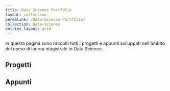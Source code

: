 ```yaml
---
title: Data Science Portfolio
layout: collection
permalink: /Data-Science-Portfolio/
collection: Data-Science
entries_layout: grid
---
```


In questa pagina sono raccolti tutti i progetti e appunti sviluppati nell'ambito del corso di laurea magistrale in Data Science.

## Progetti

## Appunti
